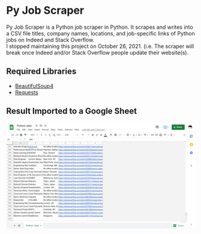 # Py Job Scraper

Py Job Scraper is a Python job scraper in Python. It scrapes and writes into a CSV file titles, company names, locations, and job-specific links of Python jobs on Indeed and Stack Overflow.\
I stopped maintaining this project on October 26, 2021. (i.e. The scraper will break once Indeed and/or Stack Overflow people update their website(s).

## Required Libraries
- [BeautifulSoup4](https://www.crummy.com/software/BeautifulSoup/bs4/doc/)
- [Requests](https://docs.python-requests.org/en/latest/)

## Result Imported to a Google Sheet

![Result in a Google Sheet](https://github.com/nayeonshin/py-job-scraper/blob/main/assets/result.png)

